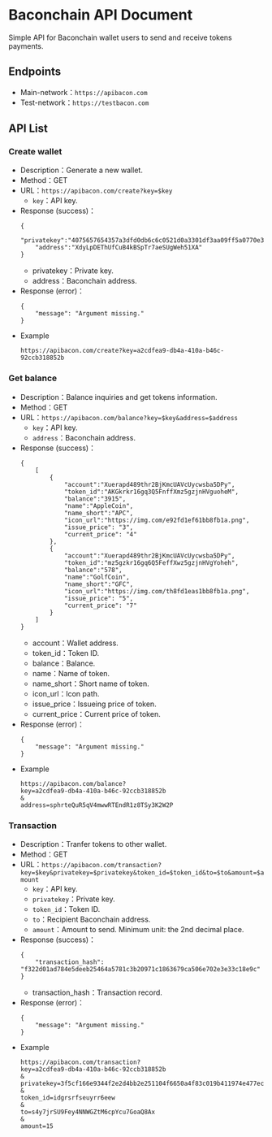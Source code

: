 # Baconchain API Document

Simple API for Baconchain wallet users to send and receive tokens payments.

## Endpoints

- Main-network：`https://apibacon.com`
- Test-network：`https://testbacon.com`

## API List

### Create wallet

- Description：Generate a new wallet.
- Method：GET
- URL：`https://apibacon.com/create?key=$key`
    - `key`：API key.
- Response (success)：
    ``` 
    {
        "privatekey":"4075657654357a3dfd0db6c6c0521d0a3301df3aa09ff5a0770e37492bbc11bb449589b15f18fce62d0beadd763c4a54d1c41b08cb56e74971ad87b0d840539d3ad619349d7747c47a7cd43fc93208c3cefcd6fb87bf73d0066c947485ec0db2",
        "address":"XdyLpDEThUfCuB4kBSpTr7aeSUgWeh51XA"
    }

    ```
    - privatekey：Private key.
    - address：Baconchain address.
- Response (error)：
    ``` 
    {
        "message": "Argument missing."
    }
    ```
- Example
    ```
	https://apibacon.com/create?key=a2cdfea9-db4a-410a-b46c-92ccb318852b
	```

### Get balance

- Description：Balance inquiries and get tokens information.
- Method：GET
- URL：`https://apibacon.com/balance?key=$key&address=$address`
    - `key`：API key.
    - `address`：Baconchain address.
- Response (success)：
    ```
    {
        [
            {
                "account":"Xuerapd489thr2BjKmcUAVcUycwsba5DPy",
                "token_id":"AKGkrkr16gq3Q5FnffXmz5gzjnHVguoheM",
                "balance":"3915",
                "name":"AppleCoin",
                "name_short":"APC",
                "icon_url":"https://img.com/e92fd1ef61bb8fb1a.png",
                "issue_price": "3",
                "current_price": "4"
            },
            {
                "account":"Xuerapd489thr2BjKmcUAVcUycwsba5DPy",
                "token_id":"mz5gzkr16gq6Q5FeffXwz5gzjnHVgYoheh",
                "balance":"578",
                "name":"GolfCoin",
                "name_short":"GFC",
                "icon_url":"https://img.com/th8fd1eas1bb8fb1a.png",
                "issue_price": "5",
                "current_price": "7"
            }
        ]
    }
    ```
    - account：Wallet address.
    - token_id：Token ID.
    - balance：Balance.
    - name：Name of token.
    - name_short：Short name of token.
    - icon_url：Icon path.
    - issue_price：Issueing price of token.
    - current_price：Current price of token.
- Response (error)：
    ``` 
    {
        "message": "Argument missing."
    }
    ```
- Example
    ```
	https://apibacon.com/balance?
	key=a2cdfea9-db4a-410a-b46c-92ccb318852b
	&
	address=sphrteQuR5qV4mwwRTEndR1z8TSy3K2W2P
	```

### Transaction

- Description：Tranfer tokens to other wallet.
- Method：GET
- URL：`https://apibacon.com/transaction?key=$key&privatekey=$privatekey&token_id=$token_id&to=$to&amount=$amount`
    - `key`：API key.
    - `privatekey`：Private key.
    - `token_id`：Token ID.
    - `to`：Recipient Baconchain address.
    - `amount`：Amount to send. Minimum unit: the 2nd decimal place.
- Response (success)：
    ```
    {
        "transaction_hash": "f322d01ad784e5deeb25464a5781c3b20971c1863679ca506e702e3e33c18e9c"
    }
    ```
    - transaction_hash：Transaction record.
- Response (error)：
    ``` 
    {
        "message": "Argument missing."
    }
    ```
- Example
	```
	https://apibacon.com/transaction?
	key=a2cdfea9-db4a-410a-b46c-92ccb318852b
	&
	privatekey=3f5cf166e9344f2e2d4bb2e251104f6650a4f83c019b411974e477ec16673db085d9c2bcdcbb14686bd97ce4aa713836de21b82df539efcfe5f56dd964cffb4752c9dc8d495e5a11b8a1af96f058ee6c8dd36c7c10e5293072b1287f9b9a6306
	&
	token_id=idgrsrfseuyrr6eew
	&
	to=s4y7jrSU9Fey4NNWGZtM6cpYcu7GoaQ8Ax
	&
	amount=15
	```